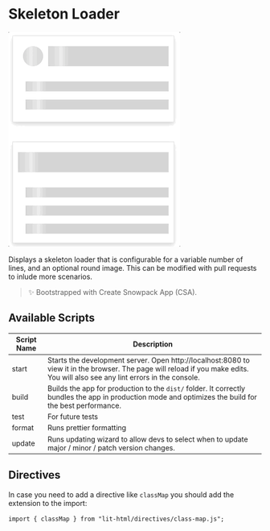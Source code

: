 # Skeleton Loader

![example image](./exampleImage.gif)

Displays a skeleton loader that is configurable for a variable number of lines, and an optional round image. This can be modified with pull requests to inlude more scenarios.

> ✨ Bootstrapped with Create Snowpack App (CSA).

## Available Scripts
| Script Name | Description |
| --- |--- |
| start | Starts the development server. Open http://localhost:8080 to view it in the browser. The page will reload if you make edits. You will also see any lint errors in the console. |
| build | Builds the app for production to the `dist/` folder. It correctly bundles the app in production mode and optimizes the build for the best performance. |
| test | For future tests |
| format | Runs prettier formatting |
| update | Runs updating wizard to allow devs to select when to update major / minor / patch version changes. |


## Directives

In case you need to add a directive like `classMap` you should add the extension to the import:

```
import { classMap } from "lit-html/directives/class-map.js";
```

